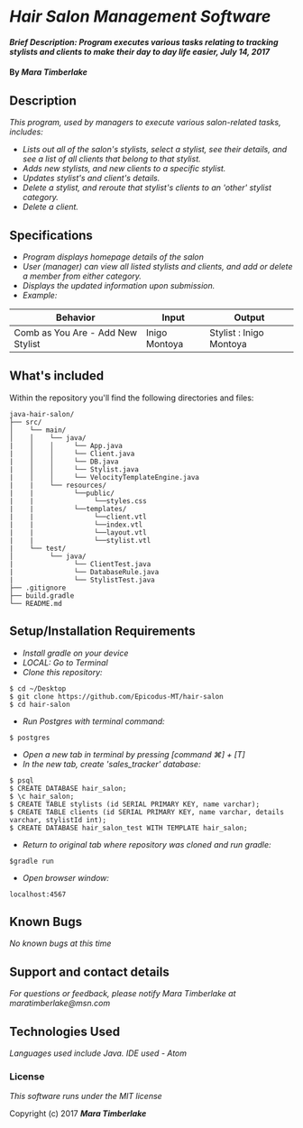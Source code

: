 # _Hair Salon Management Software_

#### _Brief Description: Program executes various tasks relating to tracking stylists and clients to make their day to day life easier, July 14, 2017_

#### By _**Mara Timberlake**_

## Description
_This program, used by managers to execute various salon-related tasks, includes:_
* _Lists out all of the salon's stylists, select a stylist, see their details, and see a list of all clients that belong to that stylist._
* _Adds new stylists, and new clients to a specific stylist._
* _Updates stylist's and client's details._
* _Delete a stylist, and reroute that stylist's clients to an 'other' stylist category._
* _Delete a client._

## Specifications

* _Program displays homepage details of the salon_
* _User (manager) can view all listed stylists and clients, and add or delete a member from either category._
* _Displays the updated information upon submission._
* _Example:_

|Behavior|Input|Output|
|---|---|---|
|Comb as You Are - Add New Stylist|Inigo Montoya|Stylist : Inigo Montoya|

## What's included
Within the repository you'll find the following directories and files:

```
java-hair-salon/
├── src/
│    └── main/
│    │    └── java/
|    │    │     └── App.java
|    │    │     └── Client.java
|    │    │     └── DB.java
|    │    │     └── Stylist.java
|    │    │     └── VelocityTemplateEngine.java
|    |    └── resources/
|    |          └──public/
|    |               └──styles.css
|    |          └──templates/
|    |               └──client.vtl
|    |               └──index.vtl
|    |               └──layout.vtl
|    |               └──stylist.vtl
|    └── test/
│         └── java/
|               └── ClientTest.java
|               └── DatabaseRule.java
|               └── StylistTest.java
├── .gitignore
├── build.gradle
└── README.md
```

## Setup/Installation Requirements
* _Install gradle on your device_
* _LOCAL: Go to Terminal_
* _Clone this repository:_
```
$ cd ~/Desktop
$ git clone https://github.com/Epicodus-MT/hair-salon
$ cd hair-salon
```
* _Run Postgres with terminal command:_
```
$ postgres
```
* _Open a new tab in terminal by pressing [command ⌘] + [T]_
* _In the new tab, create 'sales_tracker' database:_
```
$ psql
$ CREATE DATABASE hair_salon;
$ \c hair_salon;
$ CREATE TABLE stylists (id SERIAL PRIMARY KEY, name varchar);
$ CREATE TABLE clients (id SERIAL PRIMARY KEY, name varchar, details varchar, stylistId int);
$ CREATE DATABASE hair_salon_test WITH TEMPLATE hair_salon;
```
* _Return to original tab where repository was cloned and run gradle:_
```
$gradle run
```
* _Open browser window:_
```
localhost:4567
```

## Known Bugs

_No known bugs at this time_

## Support and contact details

_For questions or feedback, please notify Mara Timberlake at maratimberlake@msn.com_

## Technologies Used

_Languages used include Java. IDE used - Atom_

### License

*This software runs under the MIT license*

Copyright (c) 2017 **_Mara Timberlake_**
